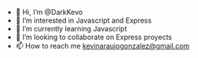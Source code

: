 - 👋 Hi, I’m @DarkKevo
- 👀 I’m interested in Javascript and Express
- 🌱 I’m currently learning Javascript
- 💞️ I’m looking to collaborate on Express proyects
- 📫 How to reach me kevinaraujogonzalez@gmail.com

<!---
DarkKevo/DarkKevo is a ✨ special ✨ repository because its `README.md` (this file) appears on your GitHub profile.
You can click the Preview link to take a look at your changes.
--->
